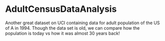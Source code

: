 # AdultCensusDataAnalysis

Another great dataset on UCI containing data for adult population of the US of A in 1994. Though the data set is old, we can compare how the population is today vs how it was almost 30 years back!
